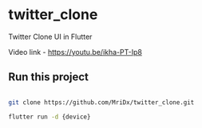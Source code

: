 # twitter_clone

Twitter Clone UI in Flutter

Video link - https://youtu.be/ikha-PT-Ip8

## Run this project

```bash

git clone https://github.com/MriDx/twitter_clone.git

flutter run -d {device}

```
